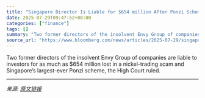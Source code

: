 ```yaml
---
title: "Singapore Director Is Liable for $654 million After Ponzi Scheme"
date: 2025-07-29T09:47:52+08:00
categories: ["finance"]
tags: []
summary: "Two former directors of the insolvent Envy Group of companies are liable to investors for as much as $654 million lost in a nickel-trading scam and Singapore’s largest-ever Ponzi scheme, the High Cour"
source_url: "https://www.bloomberg.com/news/articles/2025-07-29/singapore-director-is-liable-for-654-million-after-ponzi-scheme"
---
```


Two former directors of the insolvent Envy Group of companies are liable to investors for as much as $654 million lost in a nickel-trading scam and Singapore’s largest-ever Ponzi scheme, the High Court ruled.

---

*来源: [原文链接](https://www.bloomberg.com/news/articles/2025-07-29/singapore-director-is-liable-for-654-million-after-ponzi-scheme)*
